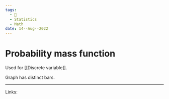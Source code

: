 ```yaml
---
tags:
  - 🌱
  - Statistics
  - Math
date: 14--Aug--2022
---
```


# Probability mass function

Used for [[Discrete variable]].

Graph has distinct bars.

---
Links: 